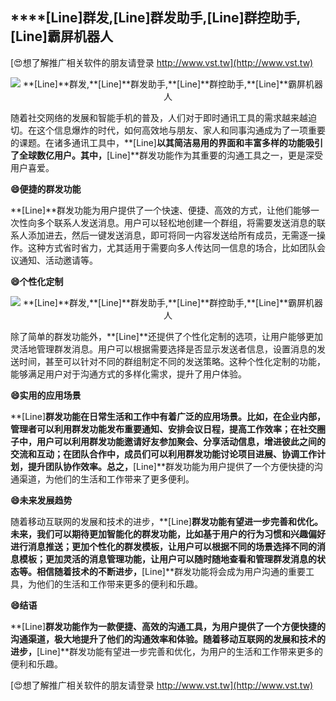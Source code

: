 ## ****[Line]**群发,**[Line]**群发助手,**[Line]**群控助手,**[Line]**霸屏机器人**

[😍想了解推广相关软件的朋友请登录 http://www.vst.tw](http://www.vst.tw)

 <center><img src="https://vst.tw/MP4/tuiguang/png/7.png" alt="**[Line]**群发,**[Line]**群发助手,**[Line]**群控助手,**[Line]**霸屏机器人"></center>

随着社交网络的发展和智能手机的普及，人们对于即时通讯工具的需求越来越迫切。在这个信息爆炸的时代，如何高效地与朋友、家人和同事沟通成为了一项重要的课题。在诸多通讯工具中，**[Line]**以其简洁易用的界面和丰富多样的功能吸引了全球数亿用户。其中，**[Line]**群发功能作为其重要的沟通工具之一，更是深受用户喜爱。

**😄便捷的群发功能**

**[Line]**群发功能为用户提供了一个快速、便捷、高效的方式，让他们能够一次性向多个联系人发送消息。用户可以轻松地创建一个群组，将需要发送消息的联系人添加进去，然后一键发送消息，即可将同一内容发送给所有成员，无需逐一操作。这种方式省时省力，尤其适用于需要向多人传达同一信息的场合，比如团队会议通知、活动邀请等。

**😄个性化定制**

 <center><img src="https://vst.tw/MP4/tuiguang/png/5.png" alt="**[Line]**群发,**[Line]**群发助手,**[Line]**群控助手,**[Line]**霸屏机器人"></center>

除了简单的群发功能外，**[Line]**还提供了个性化定制的选项，让用户能够更加灵活地管理群发消息。用户可以根据需要选择是否显示发送者信息，设置消息的发送时间，甚至可以针对不同的群组制定不同的发送策略。这种个性化定制的功能，能够满足用户对于沟通方式的多样化需求，提升了用户体验。

**😄实用的应用场景**

**[Line]**群发功能在日常生活和工作中有着广泛的应用场景。比如，在企业内部，管理者可以利用群发功能发布重要通知、安排会议日程，提高工作效率；在社交圈子中，用户可以利用群发功能邀请好友参加聚会、分享活动信息，增进彼此之间的交流和互动；在团队合作中，成员们可以利用群发功能讨论项目进展、协调工作计划，提升团队协作效率。总之，**[Line]**群发功能为用户提供了一个方便快捷的沟通渠道，为他们的生活和工作带来了更多便利。

**😄未来发展趋势**

随着移动互联网的发展和技术的进步，**[Line]**群发功能有望进一步完善和优化。未来，我们可以期待更加智能化的群发功能，比如基于用户的行为习惯和兴趣偏好进行消息推送；更加个性化的群发模板，让用户可以根据不同的场景选择不同的消息模板；更加灵活的消息管理功能，让用户可以随时随地查看和管理群发消息的状态等。相信随着技术的不断进步，**[Line]**群发功能将会成为用户沟通的重要工具，为他们的生活和工作带来更多的便利和乐趣。

**😄结语**

**[Line]**群发功能作为一款便捷、高效的沟通工具，为用户提供了一个方便快捷的沟通渠道，极大地提升了他们的沟通效率和体验。随着移动互联网的发展和技术的进步，**[Line]**群发功能有望进一步完善和优化，为用户的生活和工作带来更多的便利和乐趣。

[😍想了解推广相关软件的朋友请登录 http://www.vst.tw](http://www.vst.tw)



